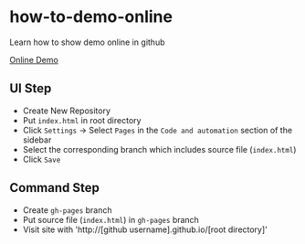 # how-to-demo-online
Learn how to show demo online in github

[Online Demo](https://rudy-xu.github.io/how-to-demo-online/)

## UI Step
* Create New Repository
* Put `index.html` in root directory
* Click `Settings` &rarr; Select `Pages` in the `Code and automation` section of the sidebar
* Select the corresponding branch which includes source file (`index.html`)
* Click `Save`

## Command Step
* Create `gh-pages` branch
* Put source file (`index.html`) in `gh-pages` branch
* Visit site with 'http://[github username].github.io/[root directory]'
